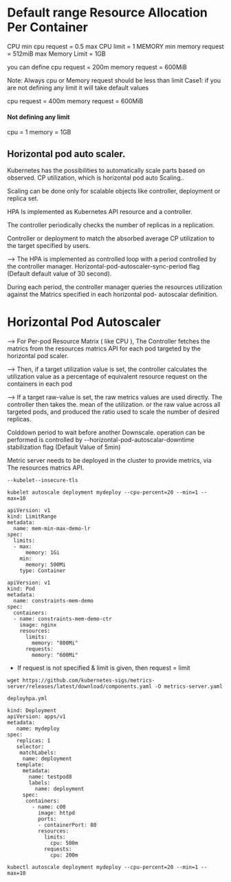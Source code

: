 # Default range Resource Allocation Per Container
CPU
min cpu request = 0.5
max CPU limit = 1
MEMORY
min memory request = 512miB
max Memory Limit = 1GB

you can define 
cpu request = 200m
memory request = 600MiB

Note: Always cpu or Memory request should be less than limit
 Case1: if you are not defining any limit it will take default values
 
 cpu request = 400m
 memory request = 600MiB
 #### Not defining any limit 
 cpu = 1
 memory = 1GB

## Horizontal pod auto scaler.

Kubernetes has the possibilities to automatically scale parts based on observed. CP utilization, which is horizontal pod auto Scaling..

Scaling can be done only for scalable objects like controller, deployment or replica set.

HPA Is implemented as Kubernetes API resource and a controller.

The controller periodically checks the number of replicas in a replication.

Controller or deployment to match the absorbed average CP utilization to the target specified by users.

--> The HPA is implemented as controlled loop with a period controlled by the controller manager. Horizontal-pod-autoscaler-sync-period flag (Default default value of 30 second).

During each period, the controller manager queries the resources utilization against the Matrics specified in each horizontal pod- autoscalar definition.

Horizontal Pod Autoscaler
=========================
--> For Per-pod Resource Matrix ( like CPU ), The Controller fetches the matrics from the resources matrics API for each pod targeted by the horizontal pod scaler.

--> Then, if a target utilization value is set, the controller calculates the utilization value as a percentage of equivalent resource request on the containers in each pod

--> If a target raw-value is set, the raw metrics values are used directly. The controller then takes the. mean of the utilization. or the raw value across all targeted pods, and produced the ratio used to scale the number of desired replicas.

Colddown period to wait before another Downscale. operation can be performed is controlled by --horizontal-pod-autoscalar-downtime stabilization flag (Default Value of 5min)

Metric server needs to be deployed in the cluster to provide metrics, via The resources matrics API.
```shell
--kubelet--insecure-tls
```
```shell
kubelet autoscale deployment mydeploy --cpu-percent=20 --min=1 --max=10
```
```shell
apiVersion: v1
kind: LimitRange
metadata:
  name: mem-min-max-demo-lr
spec:
  limits:
  - max:
      memory: 1Gi
    min:
      memory: 500Mi
    type: Container
```
```shell
apiVersion: v1
kind: Pod
metadata:
  name: constraints-mem-demo
spec:
  containers:
  - name: constraints-mem-demo-ctr
    image: nginx
    resources:
      limits:
        memory: "800Mi"
      requests:
        memory: "600Mi"
```

- If request is not specified & limit is given, then request = limit
```shell
wget https://github.com/kubernetes-sigs/metrics-server/releases/latest/download/components.yaml -O metrics-server.yaml
```
`deployhpa.yml`

```shell
kind: Deployment
apiVersion: apps/v1
metadata:
   name: mydeploy
spec:
   replicas: 1
   selector:
    matchLabels:
     name: deployment
   template:
     metadata:
       name: testpod8
       labels:
         name: deployment
     spec:
      containers:
        - name: c00
          image: httpd
          ports:
          - containerPort: 80
          resources:
            limits:
              cpu: 500m
            requests:
              cpu: 200m
```
```shell
kubectl autoscale deployment mydeploy --cpu-percent=20 --min=1 --max=10
```
